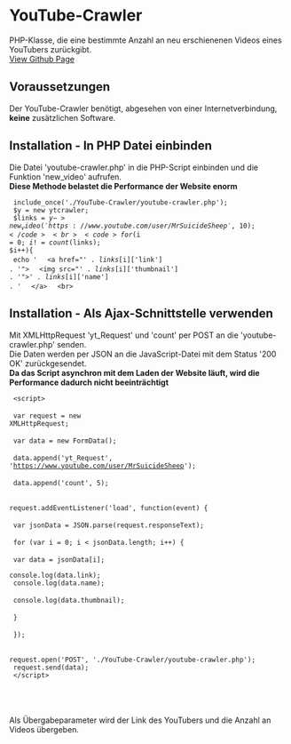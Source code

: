 # YouTube-Crawler
PHP-Klasse, die eine bestimmte Anzahl an neu erschienenen Videos eines YouTubers zurückgibt.
<br><a href="https://implod3.github.io/YouTube-Crawler" target="_blank"> View Github Page </a>

## Voraussetzungen

Der YouTube-Crawler benötigt, abgesehen von einer Internetverbindung, <b>keine</b> zusätzlichen Software.

## Installation - In PHP Datei einbinden

Die Datei 'youtube-crawler.php' in die PHP-Script einbinden und die Funktion 'new_video' aufrufen. <br>
<b> Diese Methode belastet die Performance der Website enorm </b>

<code> include_once('./YouTube-Crawler/youtube-crawler.php'); </code> <br>
<code> $y = new ytcrawler; </code> <br>
<code> $links = $y->new_video('https://www.youtube.com/user/MrSuicideSheep', 10); </code> <br>
<code> for($i = 0; $i != count($links); $i++){ </code> <br>
<code> echo ' </code>
<code> &lt;a href="' . $links[$i]['link'] . '"> </code>
<code> &lt;img src="' . $links[$i]['thumbnail'] . '"&gt;' . $links[$i]['name'] . ' </code>
<code> &lt;/a&gt; </code>
<code> &lt;br&gt; </code>

## Installation - Als Ajax-Schnittstelle verwenden

Mit XMLHttpRequest 'yt_Request' und 'count' per POST an die 'youtube-crawler.php' senden. <br>
Die Daten werden per JSON an die JavaScript-Datei mit dem Status '200 OK' zurückgesendet.<br>
<b> Da das Script asynchron mit dem Laden der Website läuft, wird die Performance dadurch nicht beeinträchtigt </b>

<code> &lt;script&gt; </code> <br> <br>
<code> var request = new XMLHttpRequest; </code> <br> <br>
<code> var data = new FormData(); </code> <br>
<code> data.append('yt_Request', 'https://www.youtube.com/user/MrSuicideSheep'); </code> <br>
<code> data.append('count', 5); </code> <br> <br>
<code> request.addEventListener('load', function(event) { </code> <br> <br>
<code> var jsonData = JSON.parse(request.responseText); </code> <br> <br>
<code> for (var i = 0; i < jsonData.length; i++) { </code> <br> <br>
<code> var data = jsonData[i]; </code> <br>
<code> console.log(data.link); </code> <br>
<code> console.log(data.name); </code> <br>
<code> console.log(data.thumbnail); </code> <br> <br>
<code> } </code> <br> <br>
<code> }); </code> <br> <br>
<code> request.open('POST', './YouTube-Crawler/youtube-crawler.php'); </code> <br>
<code> request.send(data); </code> <br>
<code> &lt;/script&gt; </code> <br>


<br><br>
Als Übergabeparameter wird der Link des YouTubers und die Anzahl an Videos übergeben.
